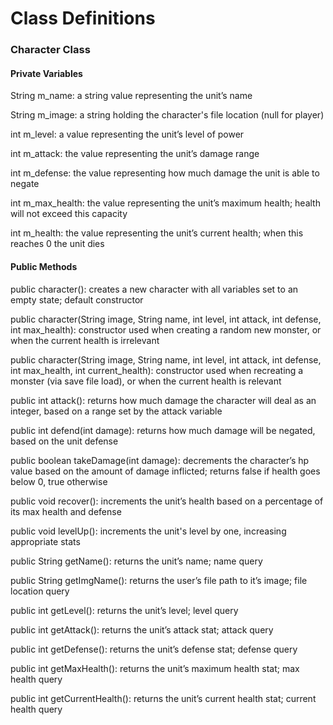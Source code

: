 # Class Definitions

### Character Class
#### Private Variables
String m_name: a string value representing the unit’s name

String m_image: a string holding the character's file location (null for player)

int m_level: a value representing the unit’s level of power

int m_attack: the value representing the unit’s damage range

int m_defense: the value representing how much damage the unit is able to negate

int m_max_health: the value representing the unit’s maximum health; health will not exceed this capacity

int m_health: the value representing the unit’s current health; when this reaches 0 the unit dies


#### Public Methods
public character(): creates a new character with all variables set to an empty state; default constructor

public character(String image, String name, int level, int attack, int defense, int max_health): constructor used when creating a random new monster, or when the current health is irrelevant

public character(String image, String name, int level, int attack, int defense, int max_health, int current_health): constructor used when recreating a monster (via save file load), or when the current health is relevant

public int attack(): returns how much damage the character will deal as an integer, based on a range set by the attack variable

public int defend(int damage): returns how much damage will be negated, based on the unit defense

public boolean takeDamage(int damage): decrements the character’s hp value based on the amount of damage inflicted; returns false if health goes below 0, true otherwise

public void recover(): increments the unit’s health based on a percentage of its max health and defense

public void levelUp(): increments the unit's level by one, increasing appropriate stats

public String getName(): returns the unit’s name; name query

public String getImgName(): returns the user’s file path to it’s image; file location query

public int getLevel(): returns the unit’s level; level query

public int getAttack(): returns the unit’s attack stat; attack query

public int getDefense(): returns the unit’s defense stat; defense query

public int getMaxHealth(): returns the unit’s maximum health stat; max health query

public int getCurrentHealth(): returns the unit’s current health stat; current health query
